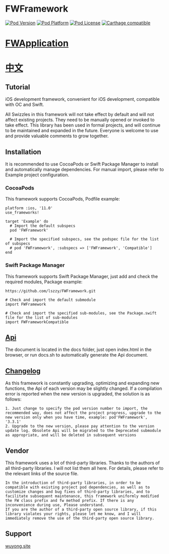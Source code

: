 # FWFramework

[![Pod Version](https://img.shields.io/cocoapods/v/FWFramework.svg?style=flat)](http://cocoadocs.org/docsets/FWFramework/)
[![Pod Platform](https://img.shields.io/cocoapods/p/FWFramework.svg?style=flat)](http://cocoadocs.org/docsets/FWFramework/)
[![Pod License](https://img.shields.io/cocoapods/l/FWFramework.svg?style=flat)](https://github.com/lszzy/FWFramework/blob/master/LICENSE)
[![Carthage compatible](https://img.shields.io/badge/Carthage-compatible-4BC51D.svg?style=flat)](https://github.com/lszzy/FWFramework)

# [FWApplication](https://github.com/lszzy/FWApplication)

# [中文](https://github.com/lszzy/FWFramework/blob/master/README_CN.md)

## Tutorial
iOS development framework, convenient for iOS development, compatible with OC and Swift.

All Swizzles in this framework will not take effect by default and will not affect existing projects. They need to be manually opened or invoked to take effect. This library has been used in formal projects, and will continue to be maintained and expanded in the future. Everyone is welcome to use and provide valuable comments to grow together.

## Installation
It is recommended to use CocoaPods or Swift Package Manager to install and automatically manage dependencies. For manual import, please refer to Example project configuration.

### CocoaPods
This framework supports CocoaPods, Podfile example:

	platform :ios, '11.0'
	use_frameworks!

	target 'Example' do
	  # Import the default subspecs
	  pod 'FWFramework'
	  
	  # Import the specified subspecs, see the podspec file for the list of subspecs
	  # pod 'FWFramework', :subspecs => ['FWFramework', 'Compatible']
	end

### Swift Package Manager
This framework supports Swift Package Manager, just add and check the required modules, Package example:

	https://github.com/lszzy/FWFramework.git
	
	# Check and import the default submodule
	import FWFramework
	
	# Check and import the specified sub-modules, see the Package.swift file for the list of sub-modules
	import FWFrameworkCompatible

## [Api](https://fwframework.wuyong.site)
The document is located in the docs folder, just open index.html in the browser, or run docs.sh to automatically generate the Api document.

## [Changelog](https://github.com/lszzy/FWFramework/blob/master/CHANGELOG.md)
As this framework is constantly upgrading, optimizing and expanding new functions, the Api of each version may be slightly changed. If a compilation error is reported when the new version is upgraded, the solution is as follows:

	1. Just change to specify the pod version number to import, the recommended way, does not affect the project progress, upgrade to the new version only when you have time, example: pod'FWFramework', '3.3.1'
	2. Upgrade to the new version, please pay attention to the version update log. Obsolete Api will be migrated to the Deprecated submodule as appropriate, and will be deleted in subsequent versions

## Vendor
This framework uses a lot of third-party libraries. Thanks to the authors of all third-party libraries. I will not list them all here. For details, please refer to the relevant links of the source file.
 
	In the introduction of third-party libraries, in order to be compatible with existing project pod dependencies, as well as to customize changes and bug fixes of third-party libraries, and to facilitate subsequent maintenance, this framework uniformly modified the FW class prefix and fw method prefix. If there is any inconvenience during use, Please understand.
	If you are the author of a third-party open source library, if this library violates your rights, please let me know, and I will immediately remove the use of the third-party open source library. 

## Support
[wuyong.site](http://www.wuyong.site)
